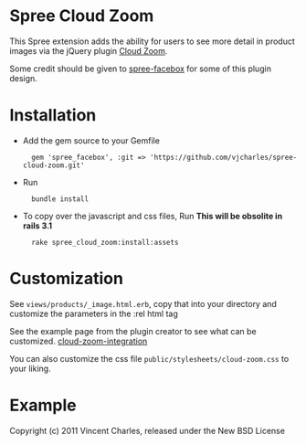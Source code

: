 Spree Cloud Zoom
==============

This Spree extension adds the ability for users to see more detail in product images via the jQuery plugin [Cloud Zoom](http://www.professorcloud.com/mainsite/cloud-zoom.htm).

Some credit should be given to [spree-facebox](github.com/3months/spree-facebox) for some of this plugin design.

# Installation

* Add the gem source to your Gemfile

		gem 'spree_facebox', :git => 'https://github.com/vjcharles/spree-cloud-zoom.git'

* Run
		
		bundle install

* To copy over the javascript and css files, Run **This will be obsolite in rails 3.1**
		
		rake spree_cloud_zoom:install:assets

# Customization

See `views/products/_image.html.erb`, copy that into your directory and customize the parameters in the :rel html tag

See the example page from the plugin creator to see what can be customized.
 [cloud-zoom-integration](http://www.professorcloud.com/mainsite/cloud-zoom-integration.htm)

You can also customize the css file `public/stylesheets/cloud-zoom.css` to your liking.

# Example

	

Copyright (c) 2011 Vincent Charles, released under the New BSD License
